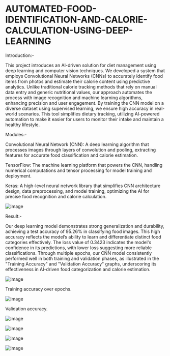 # AUTOMATED-FOOD-IDENTIFICATION-AND-CALORIE-CALCULATION-USING-DEEP-LEARNING

Introduction:-

This project introduces an AI-driven solution for diet management using deep learning and computer vision techniques. We developed a system that employs Convolutional Neural Networks (CNNs) to accurately identify food items from photos and estimate their calorie content using predictive analytics. Unlike traditional calorie tracking methods that rely on manual data entry and generic nutritional values, our approach automates the process with image recognition and machine learning algorithms, enhancing precision and user engagement. By training the CNN model on a diverse dataset using supervised learning, we ensure high accuracy in real-world scenarios. This tool simplifies dietary tracking, utilizing AI-powered automation to make it easier for users to monitor their intake and maintain a healthy lifestyle.

Modules:-

Convolutional Neural Network (CNN): A deep learning algorithm that processes images through layers of convolution and pooling, extracting features for accurate food classification and calorie estimation.

TensorFlow: The machine learning platform that powers the CNN, handling numerical computations and tensor processing for model training and deployment.

Keras: A high-level neural network library that simplifies CNN architecture design, data preprocessing, and model training, optimizing the AI for precise food recognition and calorie calculation.

![image](https://github.com/rutbala/AUTOMATED-FOOD-IDENTIFICATION-AND-CALORIE-CALCULATION-USING-DEEP-LEARNING/assets/165860969/e466a54d-206a-403f-9016-8ac3f8f49848)

Result:-

Our deep learning model demonstrates strong generalization and durability, achieving a test accuracy of 95.26% in classifying food images. This high accuracy reflects the model’s ability to learn and differentiate distinct food categories effectively. The loss value of 0.3423 indicates the model's confidence in its predictions, with lower loss suggesting more reliable classifications. Through multiple epochs, our CNN model consistently performed well in both training and validation phases, as illustrated in the "Training Accuracy" and "Validation Accuracy" graphs, underscoring its effectiveness in AI-driven food categorization and calorie estimation.

![image](https://github.com/rutbala/AUTOMATED-FOOD-IDENTIFICATION-AND-CALORIE-CALCULATION-USING-DEEP-LEARNING/assets/165860969/d36ec046-c0da-4bed-90ba-9d2b3a961d21)

Training accuracy over epochs.

![image](https://github.com/rutbala/AUTOMATED-FOOD-IDENTIFICATION-AND-CALORIE-CALCULATION-USING-DEEP-LEARNING/assets/165860969/688191b9-0198-4d20-979b-191a50c3d070)

Validation accuracy.
 
![image](https://github.com/rutbala/AUTOMATED-FOOD-IDENTIFICATION-AND-CALORIE-CALCULATION-USING-DEEP-LEARNING/assets/165860969/7b8ba1c7-1035-4674-add0-d95171d0614b)

![image](https://github.com/rutbala/AUTOMATED-FOOD-IDENTIFICATION-AND-CALORIE-CALCULATION-USING-DEEP-LEARNING/assets/165860969/234ef67f-cb60-42b4-8233-636913b9474b)

![image](https://github.com/rutbala/AUTOMATED-FOOD-IDENTIFICATION-AND-CALORIE-CALCULATION-USING-DEEP-LEARNING/assets/165860969/bca1b97e-d595-4e8c-968a-60f10cd9be19)

![image](https://github.com/rutbala/AUTOMATED-FOOD-IDENTIFICATION-AND-CALORIE-CALCULATION-USING-DEEP-LEARNING/assets/165860969/cd461742-e80d-4488-b809-6bde5b502387)







